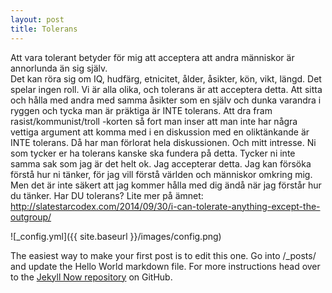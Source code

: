 ```yaml
---
layout: post
title: Tolerans
---
```

Att vara tolerant betyder för mig att acceptera att andra människor är annorlunda än sig själv.<br/>
Det kan röra sig om IQ, hudfärg, etnicitet, ålder, åsikter, kön, vikt, längd. Det spelar ingen roll. 
Vi är alla olika, och tolerans är att acceptera detta.
Att sitta och hålla med andra med samma åsikter som en själv och dunka varandra i ryggen och tycka man är präktiga är INTE tolerans.
Att dra fram rasist/kommunist/troll -korten så fort man inser att man inte har några vettiga argument att komma med i en diskussion med en oliktänkande är INTE tolerans. 
Då har man förlorat hela diskussionen. 
Och mitt intresse.
Ni som tycker er ha tolerans kanske ska fundera på detta.
Tycker ni inte samma sak som jag är det helt ok. 
Jag accepterar detta. 
Jag kan försöka förstå hur ni tänker, för jag vill förstå världen och människor omkring mig. 
Men det är inte säkert att jag kommer hålla med dig ändå när jag förstår hur du tänker.
Har DU tolerans?
Lite mer på ämnet:
http://slatestarcodex.com/2014/09/30/i-can-tolerate-anything-except-the-outgroup/

![_config.yml]({{ site.baseurl }}/images/config.png)

The easiest way to make your first post is to edit this one. Go into /_posts/ and update the Hello World markdown file. For more instructions head over to the [Jekyll Now repository](https://github.com/barryclark/jekyll-now) on GitHub.
